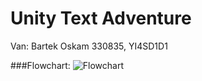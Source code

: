# Unity Text Adventure

Van: Bartek Oskam
330835, YI4SD1D1

###Flowchart:
![Flowchart](https://github.com/ketrab2004/MBOU-330835-lj1-textAdventure/blob/master/Flowchart.png?raw=true)